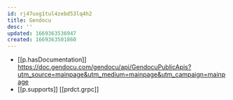 ```yaml
---
id: rj47uxg1tul4zebd53lq4h2
title: Gendocu
desc: ''
updated: 1669363536947
created: 1669363501860
---
```


- [[p.hasDocumentation]] https://doc.gendocu.com/gendocu/api/GendocuPublicApis?utm_source=mainpage&utm_medium=mainpage&utm_campaign=mainpage
- [[p.supports]] [[prdct.grpc]]